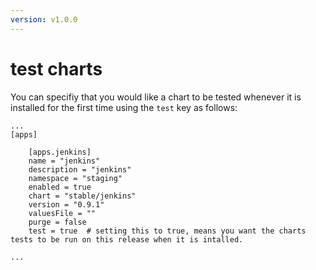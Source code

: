 ```yaml
---
version: v1.0.0
---
```


# test charts

You can specifiy that you would like a chart to be tested whenever it is installed for the first time using the `test` key as follows:

```
...
[apps]

    [apps.jenkins]
    name = "jenkins" 
    description = "jenkins"
    namespace = "staging" 
    enabled = true 
    chart = "stable/jenkins" 
    version = "0.9.1" 
    valuesFile = "" 
    purge = false 
    test = true  # setting this to true, means you want the charts tests to be run on this release when it is intalled. 

...
``` 